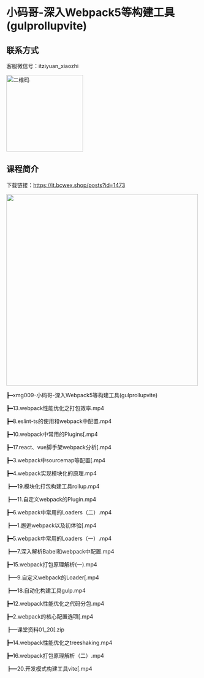 # 小码哥-深入Webpack5等构建工具(gulprollupvite)

## 联系方式

客服微信号：itziyuan_xiaozhi

<img src="https://ziyuanyun.oss-cn-guangzhou.aliyuncs.com/common/20240614073449/666b82192834a.jpg" width="200" height="200" alt="二维码">

## 课程简介

下载链接：https://it.bcwex.shop/posts?id=1473

<img src="https://ziyuanyun.oss-cn-guangzhou.aliyuncs.com/yun/20240515153943/664466bfcdc6a.jpg" width="500" alt="">

  ┣━xmg009-小码哥-深入Webpack5等构建工具(gulprollupvite)

 ┣━13.webpack性能优化之打包效率.mp4

 ┣━8.eslint-ts的使⽤和webpack中配置.mp4

 ┣━10.webpack中常⽤的Plugins[.mp4

 ┣━17.react、vue脚⼿架webpack分析[.mp4

 ┣━3.webpack中sourcemap等配置[.mp4

 ┣━4.webpack实现模块化的原理.mp4

 ┣━19.模块化打包构建⼯具rollup.mp4

 ┣━11.⾃定义webpack的Plugin.mp4

 ┣━6.webpack中常⽤的Loaders（⼆）.mp4

 ┣━1.邂逅webpack以及初体验[.mp4

 ┣━5.webpack中常⽤的Loaders（⼀）.mp4

 ┣━7.深⼊解析Babel和webpack中配置.mp4

 ┣━15.webpack打包原理解析(一).mp4

 ┣━9.自定义webpack的Loader[.mp4

 ┣━18.⾃动化构建⼯具gulp.mp4

 ┣━12.webpack性能优化之代码分包.mp4

 ┣━2.webpack的核⼼配置选项[.mp4

 ┣━课堂资料01_20[.zip

 ┣━14.webpack性能优化之treeshaking.mp4

 ┣━16.webpack打包原理解析（⼆）.mp4

 ┣━20.开发模式构建工具vite[.mp4

  